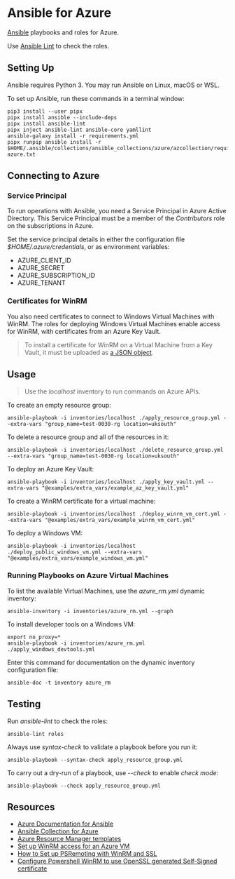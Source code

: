 # Ansible for Azure

[Ansible](https://www.ansible.com/) playbooks and roles for Azure.

Use [Ansible Lint](https://ansible-lint.readthedocs.io/en/latest/usage.html) to check the roles.

## Setting Up

Ansible requires Python 3. You may run Ansible on Linux, macOS or WSL.

To set up Ansible, run these commands in a terminal window:

    pip3 install --user pipx
    pipx install ansible --include-deps
    pipx install ansible-lint
    pipx inject ansible-lint ansible-core yamllint
    ansible-galaxy install -r requirements.yml
    pipx runpip ansible install -r $HOME/.ansible/collections/ansible_collections/azure/azcollection/requirements-azure.txt

## Connecting to Azure

### Service Principal

To run operations with Ansible, you need a Service Principal in Azure Active Directory. This Service Principal must be a member of the *Contributors* role on the subscriptions in Azure.

Set the service principal details in either the configuration file *$HOME/.azure/credentials*, or as environment variables:

- AZURE_CLIENT_ID
- AZURE_SECRET
- AZURE_SUBSCRIPTION_ID
- AZURE_TENANT

### Certificates for WinRM

You also need certificates to connect to Windows Virtual Machines with WinRM. The roles for deploying Windows Virtual Machines enable access for WinRM, with certificates from an Azure Key Vault.

> To install a certificate for WinRM on a Virtual Machine from a Key Vault, it must be uploaded as [a JSON object](https://docs.microsoft.com/en-us/javascript/api/@azure/arm-compute/winrmlistener?view=azure-node-latest).

## Usage

> Use the *localhost* inventory to run commands on Azure APIs.

To create an empty resource group:

    ansible-playbook -i inventories/localhost ./apply_resource_group.yml --extra-vars "group_name=test-0030-rg location=uksouth"

To delete a resource group and all of the resources in it:

    ansible-playbook -i inventories/localhost ./delete_resource_group.yml --extra-vars "group_name=test-0030-rg location=uksouth"

To deploy an Azure Key Vault:

    ansible-playbook -i inventories/localhost ./apply_key_vault.yml --extra-vars "@examples/extra_vars/example_az_key_vault.yml"

To create a WinRM certificate for a virtual machine:

    ansible-playbook -i inventories/localhost ./deploy_winrm_vm_cert.yml --extra-vars "@examples/extra_vars/example_winrm_vm_cert.yml"

To deploy a Windows VM:

    ansible-playbook -i inventories/localhost ./deploy_public_windows_vm.yml --extra-vars "@examples/extra_vars/example_windows_vm.yml"

### Running Playbooks on Azure Virtual Machines

To list the available Virtual Machines, use the *azure_rm.yml* dynamic inventory:

    ansible-inventory -i inventories/azure_rm.yml --graph

To install developer tools on a Windows VM:

    export no_proxy=*
    ansible-playbook -i inventories/azure_rm.yml ./apply_windows_devtools.yml

Enter this command for documentation on the dynamic inventory configuration file:

    ansible-doc -t inventory azure_rm

## Testing

Run *ansible-lint* to check the roles:

    ansible-lint roles

Always use *syntax-check* to validate a playbook before you run it:

    ansible-playbook --syntax-check apply_resource_group.yml

To carry out a dry-run of a playbook, use *--check* to enable *check mode*:

    ansible-playbook --check apply_resource_group.yml

## Resources

- [Azure Documentation for Ansible](https://docs.microsoft.com/en-us/azure/developer/ansible/)
- [Ansible Collection for Azure](https://docs.ansible.com/ansible/latest/collections/azure/azcollection/)
- [Azure Resource Manager templates](https://docs.microsoft.com/en-gb/azure/azure-resource-manager/templates/)
- [Set up WinRM access for an Azure VM](https://docs.microsoft.com/en-us/azure/virtual-machines/windows/winrm)
- [How to Set up PSRemoting with WinRM and SSL](https://adamtheautomator.com/winrm-ssl/)
- [Configure Powershell WinRM to use OpenSSL generated Self-Signed certificate](http://vcloud-lab.com/entries/powershell/configure-powershell-winrm-to-use-openssl-generated-self-signed-certificate)
